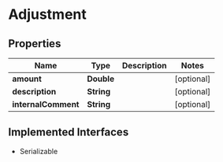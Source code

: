 

# Adjustment


## Properties

| Name | Type | Description | Notes |
|------------ | ------------- | ------------- | -------------|
|**amount** | **Double** |  |  [optional] |
|**description** | **String** |  |  [optional] |
|**internalComment** | **String** |  |  [optional] |


## Implemented Interfaces

* Serializable


